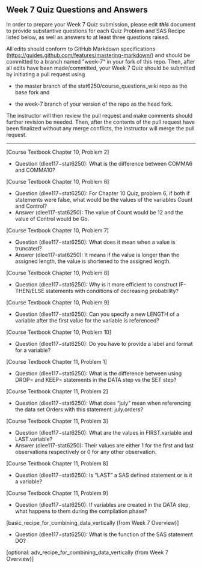 ## Week 7 Quiz Questions and Answers

In order to prepare your Week 7 Quiz submission, please edit ***this*** document to provide substantive questions for each Quiz Problem and SAS Recipe listed below, as well as answers to at least three questions raised.

All edits should conform to GitHub Markdown specifications (https://guides.github.com/features/mastering-markdown/) and should be committed to a branch named "week-7" in your fork of this repo. Then, after all edits have been made/committed, your Week 7 Quiz should be submitted by initiating a pull request using

- the master branch of the stat6250/course_questions_wiki repo as the base fork and

- the week-7 branch of your version of the repo as the head fork.

The instructor will then review the pull request and make comments should further revision be needed. Then, after the contents of the pull request have been finalized without any merge conflicts, the instructor will merge the pull request.

********************************************************************************



[Course Textbook Chapter 10, Problem 2]
- Question (dlee117−stat6250): What is the difference between COMMA6 and COMMA10?


[Course Textbook Chapter 10, Problem 6]
- Question (dlee117−stat6250): For Chapter 10 Quiz, problem 6, if both if statements were false, what would be the values of the variables Count and Control?
- Answer (dlee117-stat6250): The value of Count would be 12 and the value of Control would be Go.


[Course Textbook Chapter 10, Problem 7]
- Question (dlee117−stat6250): What does it mean when a value is truncated?
- Answer (dlee117-stat6250): It means if the value is longer than the assigned length, the value is shortened to the assigned length. 


[Course Textbook Chapter 10, Problem 8]
- Question (dlee117−stat6250): Why is it more efficient to construct IF-THEN/ELSE statements with conditions of decreasing probability?


[Course Textbook Chapter 10, Problem 9]
- Question (dlee117−stat6250): Can you specify a new LENGTH of a variable after the first value for the variable is referenced?


[Course Textbook Chapter 10, Problem 10]
- Question (dlee117−stat6250): Do you have to provide a label and format for a variable?


[Course Textbook Chapter 11, Problem 1]
- Question (dlee117−stat6250): What is the difference between using DROP= and KEEP= statements in the DATA step vs the SET step?


[Course Textbook Chapter 11, Problem 2]
- Question (dlee117−stat6250): What does “july” mean when referencing the data set Orders with this statement: july.orders?


[Course Textbook Chapter 11, Problem 3]
- Question (dlee117−stat6250): What are the values in FIRST.variable and LAST.variable?
- Answer (dlee117-stat6250): Their values are either 1 for the first and last observations respectively or 0 for any other observation.


[Course Textbook Chapter 11, Problem 8]
- Question (dlee117−stat6250): Is “LAST” a SAS defined statement or is it a variable?


[Course Textbook Chapter 11, Problem 9]
- Question (dlee117−stat6250): If variables are created in the DATA step, what happens to them during the compilation phase?


[basic_recipe_for_combining_data_vertically (from Week 7 Overview)]
- Question (dlee117−stat6250): What is the function of the SAS statement DO?


[optional: adv_recipe_for_combining_data_vertically (from Week 7 Overview)]


